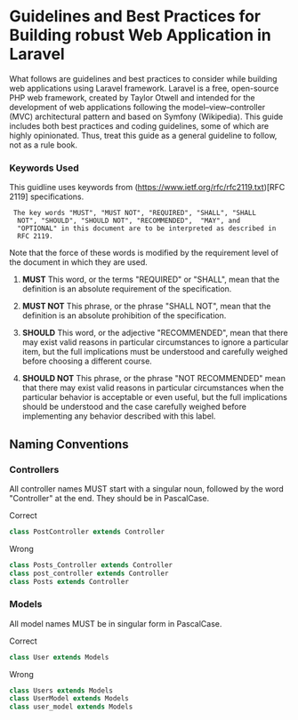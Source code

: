 # Guidelines and Best Practices for Building robust Web Application in Laravel
What follows are guidelines and best practices to consider while building web applications using Laravel framework.
Laravel is a free, open-source PHP web framework, created by Taylor Otwell and intended for the development of web applications following the model–view–controller (MVC) architectural pattern and based on Symfony (Wikipedia).
This guide includes both best practices and coding guidelines, some of which are highly opinionated. Thus, treat this guide as a general guideline to follow, not as a rule book.

### Keywords Used
This guidline uses keywords from (https://www.ietf.org/rfc/rfc2119.txt)[RFC 2119] specifications.

     The key words "MUST", "MUST NOT", "REQUIRED", "SHALL", "SHALL
      NOT", "SHOULD", "SHOULD NOT", "RECOMMENDED",  "MAY", and
      "OPTIONAL" in this document are to be interpreted as described in
      RFC 2119.

   Note that the force of these words is modified by the requirement
   level of the document in which they are used.
   
1. **MUST** This word, or the terms "REQUIRED" or "SHALL", mean that the
   definition is an absolute requirement of the specification.

2. **MUST NOT** This phrase, or the phrase "SHALL NOT", mean that the
   definition is an absolute prohibition of the specification.

3. **SHOULD** This word, or the adjective "RECOMMENDED", mean that there
   may exist valid reasons in particular circumstances to ignore a
   particular item, but the full implications must be understood and
   carefully weighed before choosing a different course.

4. **SHOULD NOT** This phrase, or the phrase "NOT RECOMMENDED" mean that
   there may exist valid reasons in particular circumstances when the
   particular behavior is acceptable or even useful, but the full
   implications should be understood and the case carefully weighed
   before implementing any behavior described with this label.
   
   
   

## Naming Conventions
### Controllers
All controller names MUST start with a singular noun, followed by the word "Controller" at the end. They should be in PascalCase.

Correct
```php
class PostController extends Controller
```

Wrong
```php
class Posts_Controller extends Controller
class post_controller extends Controller
class Posts extends Controller
```

### Models
All model names MUST be in singular form in PascalCase.

Correct
```php
class User extends Models
```

Wrong
```php
class Users extends Models
class UserModel extends Models
class user_model extends Models
```




